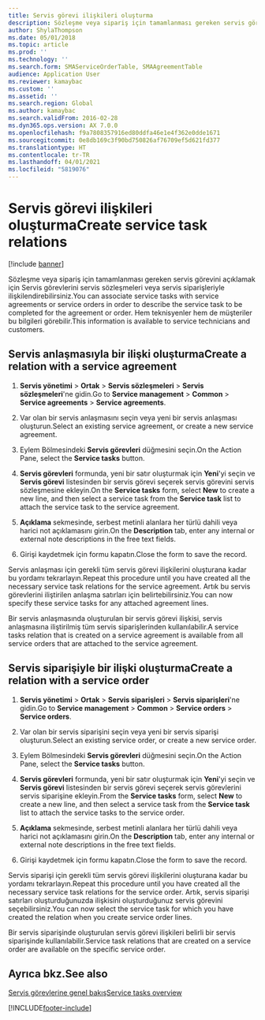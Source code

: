 ```yaml
---
title: Servis görevi ilişkileri oluşturma
description: Sözleşme veya sipariş için tamamlanması gereken servis görevini açıklamak için Servis görevlerini servis sözleşmeleri veya servis siparişleriyle ilişkilendirebilirsiniz.
author: ShylaThompson
ms.date: 05/01/2018
ms.topic: article
ms.prod: ''
ms.technology: ''
ms.search.form: SMAServiceOrderTable, SMAAgreementTable
audience: Application User
ms.reviewer: kamaybac
ms.custom: ''
ms.assetid: ''
ms.search.region: Global
ms.author: kamaybac
ms.search.validFrom: 2016-02-28
ms.dyn365.ops.version: AX 7.0.0
ms.openlocfilehash: f9a7808357916ed80ddfa46e1e4f362e0dde1671
ms.sourcegitcommit: 0e8db169c3f90bd750826af76709ef5d621fd377
ms.translationtype: HT
ms.contentlocale: tr-TR
ms.lasthandoff: 04/01/2021
ms.locfileid: "5819076"
---
```

# <a name="create-service-task-relations"></a><span data-ttu-id="888a0-103">Servis görevi ilişkileri oluşturma</span><span class="sxs-lookup"><span data-stu-id="888a0-103">Create service task relations</span></span>    

[!include [banner](../includes/banner.md)]

<span data-ttu-id="888a0-104">Sözleşme veya sipariş için tamamlanması gereken servis görevini açıklamak için Servis görevlerini servis sözleşmeleri veya servis siparişleriyle ilişkilendirebilirsiniz.</span><span class="sxs-lookup"><span data-stu-id="888a0-104">You can associate service tasks with service agreements or service orders in order to describe the service task to be completed for the agreement or order.</span></span> <span data-ttu-id="888a0-105">Hem teknisyenler hem de müşteriler bu bilgileri görebilir.</span><span class="sxs-lookup"><span data-stu-id="888a0-105">This information is available to service technicians and customers.</span></span>

## <a name="create-a-relation-with-a-service-agreement"></a><span data-ttu-id="888a0-106">Servis anlaşmasıyla bir ilişki oluşturma</span><span class="sxs-lookup"><span data-stu-id="888a0-106">Create a relation with a service agreement</span></span>

1.  <span data-ttu-id="888a0-107">**Servis yönetimi** \> **Ortak** \> **Servis sözleşmeleri** \> **Servis sözleşmeleri**'ne gidin.</span><span class="sxs-lookup"><span data-stu-id="888a0-107">Go to **Service management** \> **Common** \> **Service agreements** \> **Service agreements**.</span></span>

2.  <span data-ttu-id="888a0-108">Var olan bir servis anlaşmasını seçin veya yeni bir servis anlaşması oluşturun.</span><span class="sxs-lookup"><span data-stu-id="888a0-108">Select an existing service agreement, or create a new service agreement.</span></span>

3.  <span data-ttu-id="888a0-109">Eylem Bölmesindeki **Servis görevleri** düğmesini seçin.</span><span class="sxs-lookup"><span data-stu-id="888a0-109">On the Action Pane, select the **Service tasks** button.</span></span>

4.  <span data-ttu-id="888a0-110">**Servis görevleri** formunda, yeni bir satır oluşturmak için **Yeni**'yi seçin ve **Servis görevi** listesinden bir servis görevi seçerek servis görevini servis sözleşmesine ekleyin.</span><span class="sxs-lookup"><span data-stu-id="888a0-110">On the **Service tasks** form, select **New** to create a new line, and then select a service task from the **Service task** list to attach the service task to the service agreement.</span></span>

5.  <span data-ttu-id="888a0-111">**Açıklama** sekmesinde, serbest metinli alanlara her türlü dahili veya harici not açıklamasını girin.</span><span class="sxs-lookup"><span data-stu-id="888a0-111">On the **Description** tab, enter any internal or external note descriptions in the free text fields.</span></span>

6.  <span data-ttu-id="888a0-112">Girişi kaydetmek için formu kapatın.</span><span class="sxs-lookup"><span data-stu-id="888a0-112">Close the form to save the record.</span></span>

<span data-ttu-id="888a0-113">Servis anlaşması için gerekli tüm servis görevi ilişkilerini oluşturana kadar bu yordamı tekrarlayın.</span><span class="sxs-lookup"><span data-stu-id="888a0-113">Repeat this procedure until you have created all the necessary service task relations for the service agreement.</span></span> <span data-ttu-id="888a0-114">Artık bu servis görevlerini iliştirilen anlaşma satırları için belirtebilirsiniz.</span><span class="sxs-lookup"><span data-stu-id="888a0-114">You can now specify these service tasks for any attached agreement lines.</span></span>

<span data-ttu-id="888a0-115">Bir servis anlaşmasında oluşturulan bir servis görevi ilişkisi, servis anlaşmasına iliştirilmiş tüm servis siparişlerinden kullanılabilir.</span><span class="sxs-lookup"><span data-stu-id="888a0-115">A service tasks relation that is created on a service agreement is available from all service orders that are attached to the service agreement.</span></span>

## <a name="create-a-relation-with-a-service-order"></a><span data-ttu-id="888a0-116">Servis siparişiyle bir ilişki oluşturma</span><span class="sxs-lookup"><span data-stu-id="888a0-116">Create a relation with a service order</span></span>

1.  <span data-ttu-id="888a0-117">**Servis yönetimi** \> **Ortak** \> **Servis siparişleri** \> **Servis siparişleri**'ne gidin.</span><span class="sxs-lookup"><span data-stu-id="888a0-117">Go to **Service management** \> **Common** \> **Service orders** \> **Service orders**.</span></span>

2.  <span data-ttu-id="888a0-118">Var olan bir servis siparişini seçin veya yeni bir servis siparişi oluşturun.</span><span class="sxs-lookup"><span data-stu-id="888a0-118">Select an existing service order, or create a new service order.</span></span>

3.  <span data-ttu-id="888a0-119">Eylem Bölmesindeki **Servis görevleri** düğmesini seçin.</span><span class="sxs-lookup"><span data-stu-id="888a0-119">On the Action Pane, select the **Service tasks** button.</span></span>

4.  <span data-ttu-id="888a0-120">**Servis görevleri** formunda, yeni bir satır oluşturmak için **Yeni**'yi seçin ve **Servis görevi** listesinden bir servis görevi seçerek servis görevlerini servis siparişine ekleyin.</span><span class="sxs-lookup"><span data-stu-id="888a0-120">From the **Service tasks** form, select **New** to create a new line, and then select a service task from the **Service task** list to attach the service tasks to the service order.</span></span>

5.  <span data-ttu-id="888a0-121">**Açıklama** sekmesinde, serbest metinli alanlara her türlü dahili veya harici not açıklamasını girin.</span><span class="sxs-lookup"><span data-stu-id="888a0-121">On the **Description** tab, enter any internal or external note descriptions in the free text fields.</span></span>

6.  <span data-ttu-id="888a0-122">Girişi kaydetmek için formu kapatın.</span><span class="sxs-lookup"><span data-stu-id="888a0-122">Close the form to save the record.</span></span>

<span data-ttu-id="888a0-123">Servis siparişi için gerekli tüm servis görevi ilişkilerini oluşturana kadar bu yordamı tekrarlayın.</span><span class="sxs-lookup"><span data-stu-id="888a0-123">Repeat this procedure until you have created all the necessary service task relations for the service order.</span></span> <span data-ttu-id="888a0-124">Artık, servis siparişi satırları oluşturduğunuzda ilişkisini oluşturduğunuz servis görevini seçebilirsiniz.</span><span class="sxs-lookup"><span data-stu-id="888a0-124">You can now select the service task for which you have created the relation when you create service order lines.</span></span>

<span data-ttu-id="888a0-125">Bir servis siparişinde oluşturulan servis görevi ilişkileri belirli bir servis siparişinde kullanılabilir.</span><span class="sxs-lookup"><span data-stu-id="888a0-125">Service task relations that are created on a service order are available on the specific service order.</span></span>

## <a name="see-also"></a><span data-ttu-id="888a0-126">Ayrıca bkz.</span><span class="sxs-lookup"><span data-stu-id="888a0-126">See also</span></span>

[<span data-ttu-id="888a0-127">Servis görevlerine genel bakış</span><span class="sxs-lookup"><span data-stu-id="888a0-127">Service tasks overview</span></span>](service-tasks.md)


  




[!INCLUDE[footer-include](../../includes/footer-banner.md)]